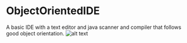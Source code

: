 # ObjectOrientedIDE
A basic IDE with a text editor and java scanner and compiler that follows good object orientation.
    ![alt text](https://github.com/DouglasAbrams/ObjectOrientedIDE/Images/IDE_p1.png)
